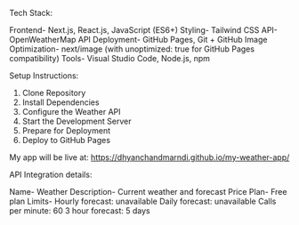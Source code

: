 Tech Stack:

Frontend-	Next.js, React.js, JavaScript (ES6+)
Styling-	Tailwind CSS
API-	OpenWeatherMap API
Deployment-	GitHub Pages, Git + GitHub
Image Optimization-	next/image (with unoptimized: true for GitHub Pages compatibility)
Tools-	Visual Studio Code, Node.js, npm

Setup Instructions:

1. Clone Repository
2. Install Dependencies
3. Configure the Weather API
4. Start the Development Server
5. Prepare for Deployment
6. Deploy to GitHub Pages

My app will be live at: https://dhyanchandmarndi.github.io/my-weather-app/

API Integration details:

Name- Weather
Description- Current weather and forecast
Price Plan- Free plan
Limits- Hourly forecast: unavailable
        Daily forecast: unavailable
        Calls per minute: 60
        3 hour forecast: 5 days
  
